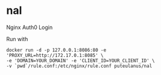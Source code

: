 # nal
Nginx Auth0 Login

Run with 
```
docker run -d -p 127.0.0.1:8086:80 -e 'PROXY_URL=http://172.17.0.1:8085' \
-e 'DOMAIN=YOUR_DOMAIN' -e 'CLIENT_ID=YOUR_CLIENT_ID' \
-v `pwd`/rule.conf:/etc/nginx/rule.conf puteulanus/nal
```
